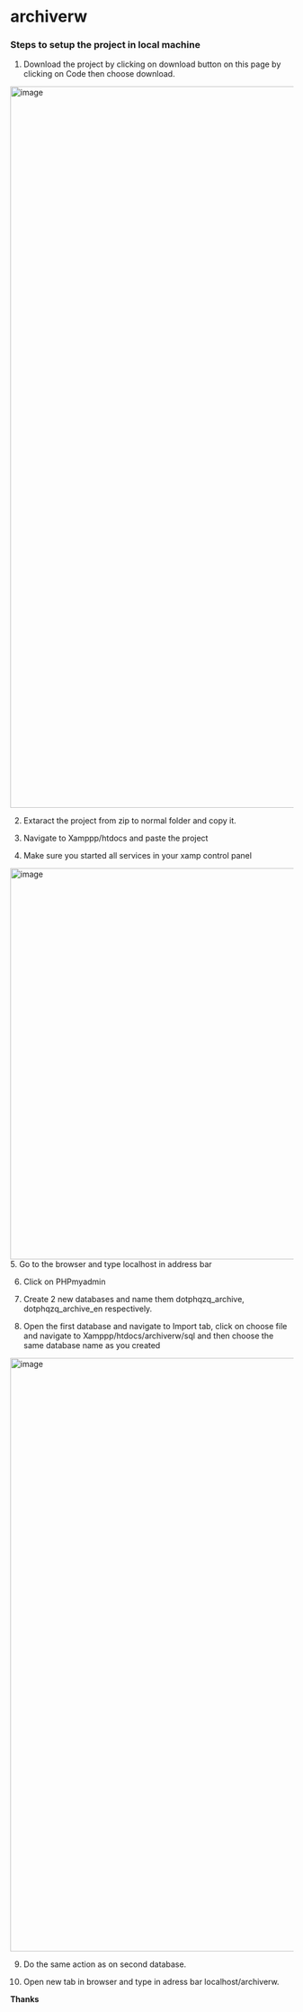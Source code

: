 # archiverw

### Steps to setup the project in local machine


1. Download the project by clicking on download button on this page by clicking on Code then choose download.

<img width="1280" alt="image" src="https://user-images.githubusercontent.com/45577181/233340899-e0118468-c1e3-417a-b02b-38d6f954a6d3.png">


2. Extaract the project from zip to normal folder and copy it.

2. Navigate to Xamppp/htdocs and paste the project

4. Make sure you started all services in your xamp control panel
<img width="694" alt="image" src="https://user-images.githubusercontent.com/45577181/233338595-c4b16e9c-0d79-42d6-a30d-9042e42ad8d2.png">
5. Go to the browser and type localhost in address bar

6. Click on PHPmyadmin

7. Create 2 new databases and name them dotphqzq_archive, dotphqzq_archive_en respectively. 

8. Open the first database and navigate to Import tab, click on choose file and navigate to Xamppp/htdocs/archiverw/sql and then choose the same database name as you created
<img width="1053" alt="image" src="https://user-images.githubusercontent.com/45577181/233339906-7b183d83-b141-4248-b5b7-4c1a1e25ed04.png">

9. Do the same action as on second database.

10. Open new tab in browser and type in adress bar localhost/archiverw.

__Thanks__
